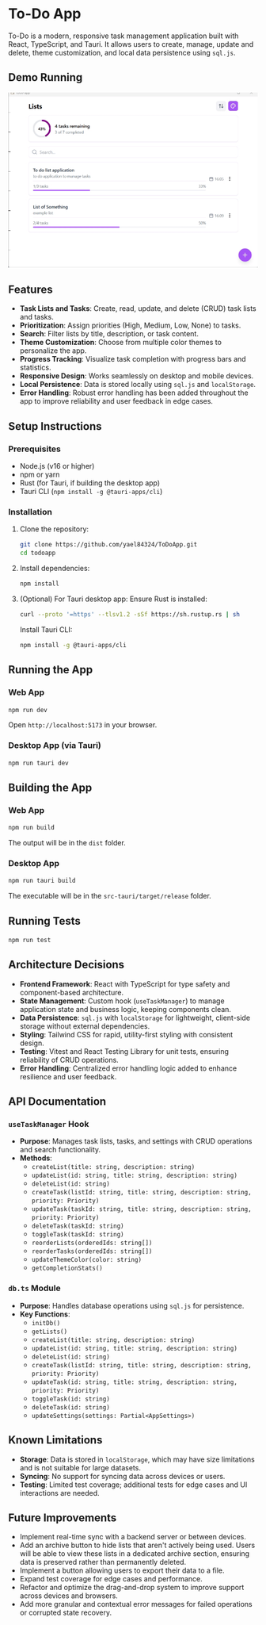 # To-Do App

To-Do is a modern, responsive task management application built with React, TypeScript, and Tauri. It allows users to create, manage, update and delete, theme customization, and local data persistence using `sql.js`.

## Demo Running
<img src="preview.gif" alt="preview" width="600"/>

## Features
- **Task Lists and Tasks**: Create, read, update, and delete (CRUD) task lists and tasks.
- **Prioritization**: Assign priorities (High, Medium, Low, None) to tasks.
- **Search**: Filter lists by title, description, or task content.
- **Theme Customization**: Choose from multiple color themes to personalize the app.
- **Progress Tracking**: Visualize task completion with progress bars and statistics.
- **Responsive Design**: Works seamlessly on desktop and mobile devices.
- **Local Persistence**: Data is stored locally using `sql.js` and `localStorage`.
- **Error Handling**: Robust error handling has been added throughout the app to improve reliability and user feedback in edge cases.

## Setup Instructions
### Prerequisites
- Node.js (v16 or higher)
- npm or yarn
- Rust (for Tauri, if building the desktop app)
- Tauri CLI (`npm install -g @tauri-apps/cli`)

### Installation
1. Clone the repository:
   ```bash
   git clone https://github.com/yael84324/ToDoApp.git
   cd todoapp
   ```
2. Install dependencies:
   ```bash
   npm install
   ```
3. (Optional) For Tauri desktop app:
   Ensure Rust is installed: 
   ```bash
   curl --proto '=https' --tlsv1.2 -sSf https://sh.rustup.rs | sh
   ```
   Install Tauri CLI: 
   ```bash
   npm install -g @tauri-apps/cli
   ```

## Running the App
### Web App
```bash
npm run dev
```
Open `http://localhost:5173` in your browser.

### Desktop App (via Tauri)
```bash
npm run tauri dev
```

## Building the App
### Web App
```bash
npm run build
```
The output will be in the `dist` folder.

### Desktop App
```bash
npm run tauri build
```
The executable will be in the `src-tauri/target/release` folder.

## Running Tests
```bash
npm run test
```

## Architecture Decisions
- **Frontend Framework**: React with TypeScript for type safety and component-based architecture.
- **State Management**: Custom hook (`useTaskManager`) to manage application state and business logic, keeping components clean.
- **Data Persistence**: `sql.js` with `localStorage` for lightweight, client-side storage without external dependencies.
- **Styling**: Tailwind CSS for rapid, utility-first styling with consistent design.
- **Testing**: Vitest and React Testing Library for unit tests, ensuring reliability of CRUD operations.
- **Error Handling**: Centralized error handling logic added to enhance resilience and user feedback.

## API Documentation
### `useTaskManager` Hook
- **Purpose**: Manages task lists, tasks, and settings with CRUD operations and search functionality.
- **Methods**:
  - `createList(title: string, description: string)`
  - `updateList(id: string, title: string, description: string)`
  - `deleteList(id: string)`
  - `createTask(listId: string, title: string, description: string, priority: Priority)`
  - `updateTask(taskId: string, title: string, description: string, priority: Priority)`
  - `deleteTask(taskId: string)`
  - `toggleTask(taskId: string)`
  - `reorderLists(orderedIds: string[])`
  - `reorderTasks(orderedIds: string[])`
  - `updateThemeColor(color: string)`
  - `getCompletionStats()`

### `db.ts` Module
- **Purpose**: Handles database operations using `sql.js` for persistence.
- **Key Functions**:
  - `initDb()`
  - `getLists()`
  - `createList(title: string, description: string)`
  - `updateList(id: string, title: string, description: string)`
  - `deleteList(id: string)`
  - `createTask(listId: string, title: string, description: string, priority: Priority)`
  - `updateTask(id: string, title: string, description: string, priority: Priority)`
  - `toggleTask(id: string)`
  - `deleteTask(id: string)`
  - `updateSettings(settings: Partial<AppSettings>)`

## Known Limitations
- **Storage**: Data is stored in `localStorage`, which may have size limitations and is not suitable for large datasets.
- **Syncing**: No support for syncing data across devices or users.
- **Testing**: Limited test coverage; additional tests for edge cases and UI interactions are needed.


## Future Improvements
- Implement real-time sync with a backend server or between devices.
- Add an archive button to hide lists that aren't actively being used. Users will be able to view these lists in a dedicated archive section, ensuring data is preserved rather than permanently deleted.
- Implement a button allowing users to export their data to a file.
- Expand test coverage for edge cases and performance.
- Refactor and optimize the drag-and-drop system to improve support across devices and browsers.
- Add more granular and contextual error messages for failed operations or corrupted state recovery.
